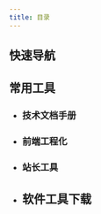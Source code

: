 ```yaml
---
title: 目录
---
```


## 快速导航

<TOC />

## 常用工具

- ### 技术文档手册

<tecdoc-tecDoc />

- ### 前端工程化

<webmaster-webProgress />

- ### 站长工具

<webmaster-webTool />

- ## 软件工具下载

<webmaster-webDownLoadTool />
